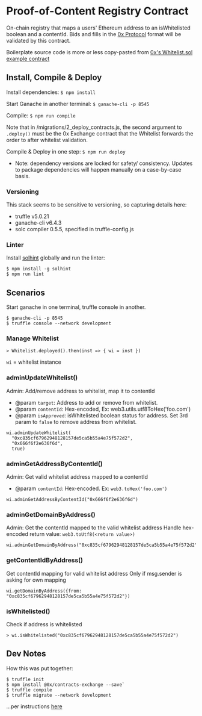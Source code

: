 # Proof-of-Content Registry Contract

On-chain registry that maps a users' Ethereum address to an isWhitelisted boolean and a contentId. Bids and fills in the [0x Protocol](https://0x.org) format will be validated by this contract.

Boilerplate source code is more or less copy-pasted from [0x's Whitelist.sol example contract](https://github.com/0xProject/0x-monorepo/blob/development/contracts/exchange/contracts/examples/Whitelist.sol)


## Install, Compile & Deploy

Install dependencies: `$ npm install`

Start Ganache in another terminal: `$ ganache-cli -p 8545`

Compile: `$ npm run compile`

Note that in /migrations/2_deploy_contracts.js, the second argument to `.deploy()` must be the 0x Exchange contract that the Whitelist forwards the order to after whitelist validation.

Compile & Deploy in one step: `$ npm run deploy`

* Note: dependency versions are locked for safety/ consistency. Updates to package dependencies will happen manually on a case-by-case basis.

### Versioning
This stack seems to be sensitive to versioning, so capturing details here:

* truffle v5.0.21
* ganache-cli v6.4.3
* solc compiler 0.5.5, specified in truffle-config.js

### Linter
Install [solhint](https://www.npmjs.com/package/solhint) globally and run the linter:
```
$ npm install -g solhint
$ npm run lint
```


## Scenarios
Start ganache in one terminal, truffle console in another.
```
$ ganache-cli -p 8545
$ truffle console --network development
```

### Manage Whitelist
```
> Whitelist.deployed().then(inst => { wi = inst })
```
`wi` = whitelist instance

### adminUpdateWhitelist()
Admin: Add/remove address to whitelist, map it to contentId
* @param `target`: Address to add or remove from whitelist.
* @param `contentId`: Hex-encoded, Ex: web3.utils.utf8ToHex('foo.com')
* @param `isApproved`: isWhitelisted boolean status for address.
Set 3rd param to `false` to remove address from whitelist.
```
wi.adminUpdateWhitelist(
  "0xc835cf67962948128157de5ca5b55a4e75f572d2",
  "0x666f6f2e636f6d",
  true)
```

### adminGetAddressByContentId()
Admin: Get valid whitelist address mapped to a contentId
* @param `contentId`: Hex-encoded. Ex: `web3.toHex('foo.com')`
```
wi.adminGetAddressByContentId("0x666f6f2e636f6d")
```

### adminGetDomainByAddress()
Admin: Get the contentId mapped to the valid whitelist address
Handle hex-encoded return value: `web3.toUtf8(<return value>)`
```
wi.adminGetDomainByAddress("0xc835cf67962948128157de5ca5b55a4e75f572d2")
```

### getContentIdByAddress()
Get contentId mapping for valid whitelist address
Only if msg.sender is asking for own mapping
```
wi.getDomainByAddress({from: "0xc835cf67962948128157de5ca5b55a4e75f572d2"})
```

### isWhitelisted()
Check if address is whitelisted
```
> wi.isWhitelisted("0xc835cf67962948128157de5ca5b55a4e75f572d2")
```


## Dev Notes
How this was put together:
```
$ truffle init
$ npm install @0x/contracts-exchange --save`
$ truffle compile
$ truffle migrate --network development
```
...per instructions [here](https://github.com/0xProject/0x-monorepo/tree/development/contracts/exchange)
